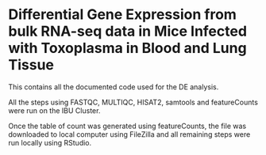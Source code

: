 # Differential Gene Expression from bulk RNA-seq data in Mice Infected with Toxoplasma in Blood and Lung Tissue

This contains all the documented code used for the DE analysis.  
  
All the steps using FASTQC, MULTIQC, HISAT2, samtools and featureCounts were run on the IBU Cluster.

Once the table of count was generated using featureCounts, the file was downloaded to local computer using FileZilla and all remaining steps were run locally using RStudio.
